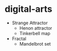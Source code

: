 # digital-arts

- Strange Attractor
  - Henon attractor
  - Tinkerbell map
- Fractal
  - Mandelbrot set
